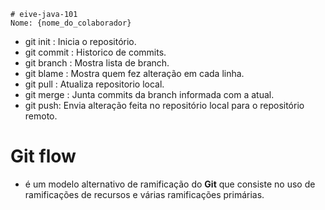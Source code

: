 ```
# eive-java-101
Nome: {nome_do_colaborador}
```

- git init : Inicia o repositório.
- git commit : Historico de commits.
- git branch : Mostra lista de branch.
- git blame : Mostra quem fez alteração em cada linha.
- git pull : Atualiza repositorio local.
- git merge : Junta commits da branch informada com a atual.
- git push: Envia alteração feita no repositório local para o repositório remoto. 



# Git flow

- é um modelo alternativo de ramificação do **Git** que consiste no uso de ramificações de recursos e várias ramificações primárias.
